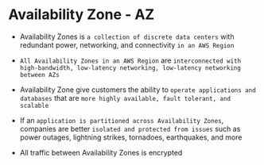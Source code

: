 # Availability Zone - AZ

- Availability Zones is `a collection of discrete data centers` with redundant power, networking, and connectivity `in an AWS Region`

- `All Availability Zones in an AWS Region` are `interconnected with high-bandwidth, low-latency networking, low-latency networking between AZs`

- Availability Zone give customers the ability to `operate applications and databases` that are `more highly available, fault tolerant, and scalable`

- If an `application is partitioned across Availability Zones`, companies are better `isolated and protected from issues` such as power outages, lightning strikes, tornadoes, earthquakes, and more

- All traffic between Availability Zones is encrypted
